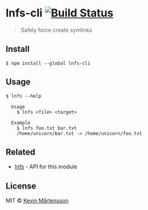 # lnfs-cli [![Build Status](http://img.shields.io/travis/kevva/lnfs-cli.svg?style=flat)](https://travis-ci.org/kevva/lnfs-cli)

> Safely force create symlinks


## Install

```
$ npm install --global lnfs-cli
```


## Usage

```
$ lnfs --help

  Usage
    $ lnfs <file> <target>

  Example
    $ lnfs foo.txt bar.txt
    /home/unicorn/bar.txt -> /home/unicorn/foo.txt
```


## Related

* [lnfs](https://github.com/kevva/lnfs) - API for this module


## License

MIT © [Kevin Mårtensson](https://github.com/kevva)
